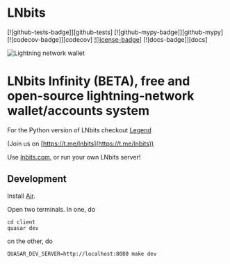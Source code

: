 LNbits
======

[![github-tests-badge]][github-tests]
[![github-mypy-badge]][github-mypy]
[![codecov-badge]][codecov]
[![license-badge]](LICENSE)
[![docs-badge]][docs]


![Lightning network wallet](https://i.imgur.com/EHvK6Lq.png)

# LNbits Infinity (BETA), free and open-source lightning-network wallet/accounts system

For the Python version of LNbits checkout <a href="https://github.com/lnbits/lnbits-legend/">Legend</a>

(Join us on [https://t.me/lnbits](https://t.me/lnbits))

Use [lnbits.com](https://lnbits.com), or run your own LNbits server!

## Development

Install [Air](https://github.com/cosmtrek/air).

Open two terminals. In one, do

```
cd client
quasar dev
```

on the other, do

```
QUASAR_DEV_SERVER=http://localhost:8080 make dev
```
